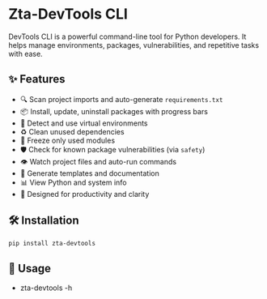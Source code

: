 # Zta-DevTools CLI

DevTools CLI is a powerful command-line tool for Python developers. It helps manage environments, packages, vulnerabilities, and repetitive tasks with ease.

## ✨ Features

- 🔍 Scan project imports and auto-generate `requirements.txt`
- 📦 Install, update, uninstall packages with progress bars
- 🧪 Detect and use virtual environments
- ♻️ Clean unused dependencies
- 📄 Freeze only used modules
- 🛡️ Check for known package vulnerabilities (via `safety`)
- 👁️ Watch project files and auto-run commands
- 🧰 Generate templates and documentation
- 📊 View Python and system info
- 🚀 Designed for productivity and clarity

## 🛠️ Installation

```bash
pip install zta-devtools
```

## 🚀 Usage

- zta-devtools -h

